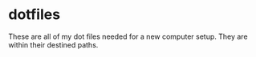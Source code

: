 # dotfiles

These are all of my dot files needed for a new computer setup.  They are within
their destined paths.
